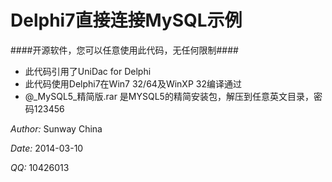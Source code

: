 Delphi7直接连接MySQL示例
===
####开源软件，您可以任意使用此代码，无任何限制####


- 此代码引用了UniDac for Delphi
- 此代码使用Delphi7在Win7 32/64及WinXP 32编译通过
- @_MySQL5_精简版.rar 是MYSQL5的精简安装包，解压到任意英文目录，密码123456

*Author:* Sunway China

*Date:* 2014-03-10

*QQ:* 10426013
